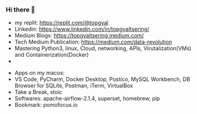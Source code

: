 ### Hi there 👋
- my replit: https://replit.com/@topgyal
- Linkedin: https://www.linkedin.com/in/topgyaltsering/
- Medium Blogs: https://topgyaltsering.medium.com/
- Tech Medium Publication: https://medium.com/data-revolution  
- Mastering Python3, linux, Cloud, networking, APIs, Virutalization(VMs) and Containerization(Docker)
- 
<!-- - 🔭 I’m currently working on ... -->
<!-- - 🌱 I’m currently learning Hadoop( Common, MapReduce, HDFS, YARN), Kafka -->
<!-- - 👯 I’m looking to collaborate on ____ -->

- Apps on my macos:
-  VS Code, PyCharm, Docker Desktop, Postico, MySQL Workbench, DB Browser for SQLite, Postman, iTerm, VirtualBox
-  Take a Break, stoic
-  Softwares: apache-airflow-2.1.4, superset, homebrew, pip
-  Bookmark: pomofocus.io 




<!-- - 🤔 I’m looking for help with 
- 💬 Ask me about ...
- 📫 How to reach me: ...
- 😄 Pronouns: ...
- ⚡ Fun fact: ... -->
